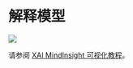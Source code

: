 # 解释模型

<a href="https://gitee.com/mindspore/docs/blob/r1.6/docs/mindinsight/docs/source_zh_cn/model_explanation.md" target="_blank"><img src="https://gitee.com/mindspore/docs/raw/r1.6/resource/_static/logo_source.png"></a>

请参阅 [XAI MindInsight 可视化教程](https://www.mindspore.cn/xai/docs/zh-CN/r1.5/using_mindinsight.html)。
